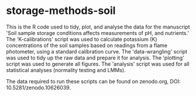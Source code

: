 # storage-methods-soil

This is the R code used to tidy, plot, and analyse the data for the manuscript 'Soil sample storage conditions affects measurements of pH, and nutrients.'
The 'K-calibrations' script was used to calculate potassium (K) concentrations of the soil samples based on readings from a flame photometer, using a standard calibration curve.
The 'data-wrangling' script was used to tidy up the raw data and prepare it for analysis.
The 'plotting' script was used to generate all figures.
The 'analysis' script was used for all statistical analyses (normality testing and LMMs). 

The data required to run these scripts can be found on zenodo.org, DOI: 10.5281/zenodo.10626039. 
